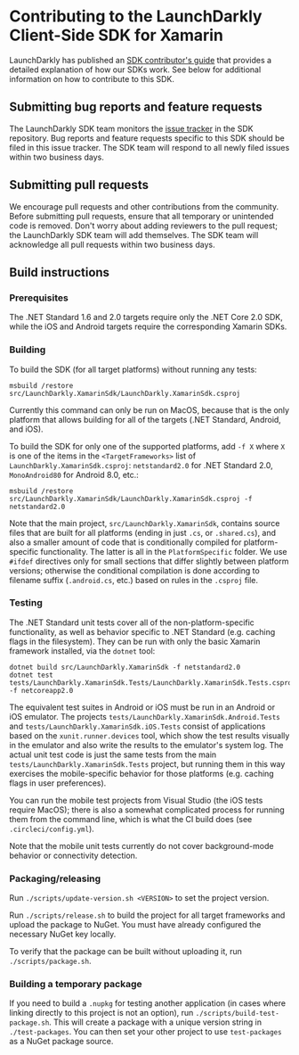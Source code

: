 # Contributing to the LaunchDarkly Client-Side SDK for Xamarin

LaunchDarkly has published an [SDK contributor's guide](https://docs.launchdarkly.com/sdk/concepts/contributors-guide) that provides a detailed explanation of how our SDKs work. See below for additional information on how to contribute to this SDK.

## Submitting bug reports and feature requests

The LaunchDarkly SDK team monitors the [issue tracker](https://github.com/launchdarkly/xamarin-client-sdk/issues) in the SDK repository. Bug reports and feature requests specific to this SDK should be filed in this issue tracker. The SDK team will respond to all newly filed issues within two business days.

## Submitting pull requests

We encourage pull requests and other contributions from the community. Before submitting pull requests, ensure that all temporary or unintended code is removed. Don't worry about adding reviewers to the pull request; the LaunchDarkly SDK team will add themselves. The SDK team will acknowledge all pull requests within two business days.

## Build instructions

### Prerequisites

The .NET Standard 1.6 and 2.0 targets require only the .NET Core 2.0 SDK, while the iOS and Android targets require the corresponding Xamarin SDKs.

### Building

To build the SDK (for all target platforms) without running any tests:

```
msbuild /restore src/LaunchDarkly.XamarinSdk/LaunchDarkly.XamarinSdk.csproj
```

Currently this command can only be run on MacOS, because that is the only platform that allows building for all of the targets (.NET Standard, Android, and iOS).

To build the SDK for only one of the supported platforms, add `-f X` where `X` is one of the items in the `<TargetFrameworks>` list of `LaunchDarkly.XamarinSdk.csproj`: `netstandard2.0` for .NET Standard 2.0, `MonoAndroid80` for Android 8.0, etc.:

```
msbuild /restore src/LaunchDarkly.XamarinSdk/LaunchDarkly.XamarinSdk.csproj -f netstandard2.0
```

Note that the main project, `src/LaunchDarkly.XamarinSdk`, contains source files that are built for all platforms (ending in just `.cs`, or `.shared.cs`), and also a smaller amount of code that is conditionally compiled for platform-specific functionality. The latter is all in the `PlatformSpecific` folder. We use `#ifdef` directives only for small sections that differ slightly between platform versions; otherwise the conditional compilation is done according to filename suffix (`.android.cs`, etc.) based on rules in the `.csproj` file.

### Testing

The .NET Standard unit tests cover all of the non-platform-specific functionality, as well as behavior specific to .NET Standard (e.g. caching flags in the filesystem). They can be run with only the basic Xamarin framework installed, via the `dotnet` tool:

```
dotnet build src/LaunchDarkly.XamarinSdk -f netstandard2.0
dotnet test tests/LaunchDarkly.XamarinSdk.Tests/LaunchDarkly.XamarinSdk.Tests.csproj -f netcoreapp2.0
```

The equivalent test suites in Android or iOS must be run in an Android or iOS emulator. The projects `tests/LaunchDarkly.XamarinSdk.Android.Tests` and `tests/LaunchDarkly.XamarinSdk.iOS.Tests` consist of applications based on the `xunit.runner.devices` tool, which show the test results visually in the emulator and also write the results to the emulator's system log. The actual unit test code is just the same tests from the main `tests/LaunchDarkly.XamarinSdk.Tests` project, but running them in this way exercises the mobile-specific behavior for those platforms (e.g. caching flags in user preferences).

You can run the mobile test projects from Visual Studio (the iOS tests require MacOS); there is also a somewhat complicated process for running them from the command line, which is what the CI build does (see `.circleci/config.yml`).

Note that the mobile unit tests currently do not cover background-mode behavior or connectivity detection.

### Packaging/releasing

Run `./scripts/update-version.sh <VERSION>` to set the project version.

Run `./scripts/release.sh` to build the project for all target frameworks and upload the package to NuGet. You must have already configured the necessary NuGet key locally.

To verify that the package can be built without uploading it, run `./scripts/package.sh`.

### Building a temporary package

If you need to build a `.nupkg` for testing another application (in cases where linking directly to this project is not an option), run `./scripts/build-test-package.sh`. This will create a package with a unique version string in `./test-packages`. You can then set your other project to use `test-packages` as a NuGet package source.
